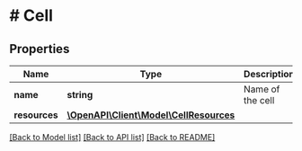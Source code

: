 # # Cell

## Properties

Name | Type | Description | Notes
------------ | ------------- | ------------- | -------------
**name** | **string** | Name of the cell |
**resources** | [**\OpenAPI\Client\Model\CellResources**](CellResources.md) |  |

[[Back to Model list]](../../README.md#models) [[Back to API list]](../../README.md#endpoints) [[Back to README]](../../README.md)
